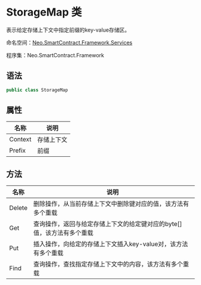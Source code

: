 # StorageMap 类

表示给定存储上下文中指定前缀的key-value存储区。

命名空间：[Neo.SmartContract.Framework.Services](../services.md)

程序集：Neo.SmartContract.Framework

## 语法

```cs
public class StorageMap
```

## 属性

| 名称                                       | 说明         |
| ---------------------------------------- | ---------- |
| Context | 存储上下文 |
| Prefix | 前缀 |

## 方法

| 名称   | 说明                                                         |
| ------ | ------------------------------------------------------------ |
| Delete | 删除操作，从当前存储上下文中删除键对应的值，该方法有多个重载 |
| Get    | 查询操作，返回与给定存储上下文的给定键对应的byte[]值，该方法有多个重载 |
| Put    | 插入操作，向给定的存储上下文插入key-value对，该方法有多个重载 |
| Find   | 查询操作，查找指定存储上下文中的内容，该方法有多个重载       |

